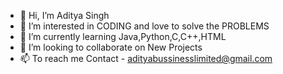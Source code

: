 - 👋 Hi, I’m Aditya Singh
- 👀 I’m interested in CODING and love to solve the PROBLEMS
- 🌱 I’m currently learning Java,Python,C,C++,HTML
- 💞️ I’m looking to collaborate on New Projects 
- 📫 To reach me Contact - adityabussinesslimited@gmail.com

<!---
AdityaSingh2O22/AdityaSingh2O22 is a ✨ special ✨ repository because its `README.md` (this file) appears on your GitHub profile.
You can click the Preview link to take a look at your changes.
--->
